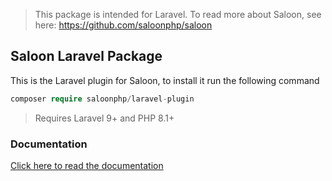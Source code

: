 > This package is intended for Laravel. To read more about Saloon, see here: https://github.com/saloonphp/saloon

## Saloon Laravel Package

This is the Laravel plugin for Saloon, to install it run the following command

```php
composer require saloonphp/laravel-plugin
```
>Requires Laravel 9+ and PHP 8.1+

### Documentation

[Click here to read the documentation](https://docs.saloon.dev/v/2)
